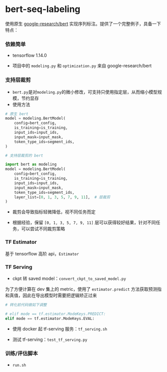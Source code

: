 # bert-seq-labeling

使用原生 [google-research/bert](https://github.com/google-research/bert) 实现序列标注。提供了一个完整例子，具备一下特点：

### 依赖简单

- tensorflow 1.14.0

- 项目中的 `modeling.py` 和 `optimization.py` 来自 google-research/bert

### 支持层裁剪

- `bert.py`是对`modeling.py`的微小修改，可支持只使用指定层，从而缩小模型规模，节约显存
- 使用方法

```python
# 原生 bert
model = modeling.BertModel(
    config=bert_config,
    is_training=is_training,
    input_ids=input_ids,
    input_mask=input_mask,
    token_type_ids=segment_ids,
)

# 支持层裁剪的 bert

import bert as modeling
model = modeling.BertModel(
    config=bert_config,
    is_training=is_training,
    input_ids=input_ids,
    input_mask=input_mask,
    token_type_ids=segment_ids,
    layer_list=[0, 1, 3, 5, 7, 9, 11],  # 层裁剪
)
```

- 裁剪会导致指标轻微降低，视不同任务而定

- 根据经验，保留 `[0, 1, 3, 5, 7, 9, 11]` 层可以获得较好结果，针对不同任务，可以尝试不同裁剪策略

### TF Estimator

基于 tensorflow 高阶 api，`Estimator`

### TF Serving

- ckpt 转 saved model：`convert_ckpt_to_saved_model.py`

为了方便计算在 dev 集上的 metric，使用了 `estimator.predict` 方法获取预测指和真值，因此在导出模型时需要把逻辑矫正过来

```python
# 转化前代码做如下调整

# elif mode == tf.estimator.ModeKeys.PREDICT:
elif mode == tf.estimator.ModeKeys.EVAL:
```


- 使用 docker 起 tf-serving 服务：`tf_serving.sh`

- 测试 tf-serving：`test_tf_serving.py`

### 训练/评估脚本

- `run.sh`
